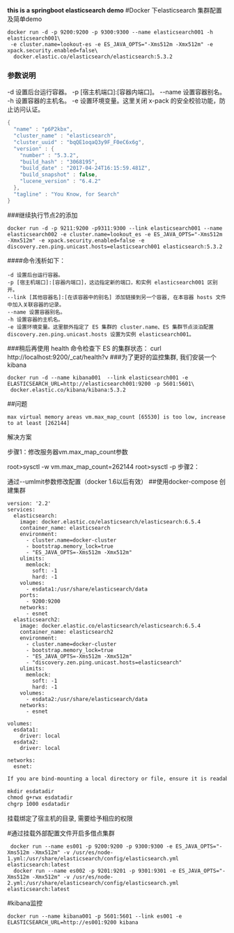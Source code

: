 **this is a springboot elasticsearch demo**
#Docker 下elasticsearch 集群配置及简单demo
```docker
docker run -d -p 9200:9200 -p 9300:9300 --name elasticsearch001 -h elasticsearch001\
 -e cluster.name=lookout-es -e ES_JAVA_OPTS="-Xms512m -Xmx512m" -e xpack.security.enabled=false\
  docker.elastic.co/elasticsearch/elasticsearch:5.3.2
```
### 参数说明
-d 设置后台运行容器。
-p [宿主机端口]:[容器内端口]。
--name 设置容器别名。
-h 设置容器的主机名。
-e 设置环境变量。这里关闭 x-pack 的安全校验功能，防止访问认证。
```java
{
  "name" : "p6P2kbx",
  "cluster_name" : "elasticsearch",
  "cluster_uuid" : "bqQE1oqaQ3y9F_F0eC6x6g",
  "version" : {
    "number" : "5.3.2",
    "build_hash" : "3068195",
    "build_date" : "2017-04-24T16:15:59.481Z",
    "build_snapshot" : false,
    "lucene_version" : "6.4.2"
  },
  "tagline" : "You Know, for Search"
}
```
###继续执行节点2的添加
```docker
docker run -d -p 9211:9200 -p9311:9300 --link elasticsearch001 --name elasticsearch002 -e cluster.name=lookout_es -e ES_JAVA_OPTS="-Xms512m -Xmx512m" -e xpack.security.enabled=false -e discovery.zen.ping.unicast.hosts=elasticsearch001 elasticsearch:5.3.2
```
####命令浅析如下：
    
    -d 设置后台运行容器。
    -p [宿主机端口]:[容器内端口]，这边指定新的端口，和实例 elasticsearch001 区别开。
    --link [其他容器名]:[在该容器中的别名] 添加链接到另一个容器, 在本容器 hosts 文件中加入关联容器的记录。
    --name 设置容器别名。
    -h 设置容器的主机名。
    -e 设置环境变量。这里额外指定了 ES 集群的 cluster.name、ES 集群节点淡泊配置 discovery.zen.ping.unicast.hosts 设置为实例 elasticsearch001。
###稍后再使用 health 命令检查下 ES 的集群状态：
    curl http://localhost:9200/_cat/health\?v
###为了更好的监控集群, 我们安装一个kibana
```docker
docker run -d --name kibana001  --link elasticsearch001 -e ELASTICSEARCH_URL=http://elasticsearch001:9200 -p 5601:5601\
 docker.elastic.co/kibana/kibana:5.3.2
```
##问题
```docker
max virtual memory areas vm.max_map_count [65530] is too low, increase to at least [262144]
```
解决方案

步骤1：修改服务器vm.max_map_count参数

root>sysctl -w vm.max_map_count=262144
root>sysctl -p
步骤2：

通过--umlmit参数修改配置（docker 1.6以后有效）
##使用docker-compose 创建集群
```docker
version: '2.2'
services:
  elasticsearch:
    image: docker.elastic.co/elasticsearch/elasticsearch:6.5.4
    container_name: elasticsearch
    environment:
      - cluster.name=docker-cluster
      - bootstrap.memory_lock=true
      - "ES_JAVA_OPTS=-Xms512m -Xmx512m"
    ulimits:
      memlock:
        soft: -1
        hard: -1
    volumes:
      - esdata1:/usr/share/elasticsearch/data
    ports:
      - 9200:9200
    networks:
      - esnet
  elasticsearch2:
    image: docker.elastic.co/elasticsearch/elasticsearch:6.5.4
    container_name: elasticsearch2
    environment:
      - cluster.name=docker-cluster
      - bootstrap.memory_lock=true
      - "ES_JAVA_OPTS=-Xms512m -Xmx512m"
      - "discovery.zen.ping.unicast.hosts=elasticsearch"
    ulimits:
      memlock:
        soft: -1
        hard: -1
    volumes:
      - esdata2:/usr/share/elasticsearch/data
    networks:
      - esnet

volumes:
  esdata1:
    driver: local
  esdata2:
    driver: local

networks:
  esnet:
```
```html
If you are bind-mounting a local directory or file, ensure it is readable by this user, while the data and log dirs additionally require write access. A good strategy is to grant group access to gid 1000 or 0 for the local directory. As an example, to prepare a local directory for storing data through a bind-mount:

mkdir esdatadir
chmod g+rwx esdatadir
chgrp 1000 esdatadir
```
挂载绑定了宿主机的目录, 需要给予相应的权限

#通过挂载外部配置文件开启多借点集群
```docker
 docker run --name es001 -p 9200:9200 -p 9300:9300 -e ES_JAVA_OPTS="-Xms512m -Xmx512m" -v /usr/es/node-1.yml:/usr/share/elasticsearch/config/elasticsearch.yml elasticsearch:latest
  docker run --name es002 -p 9201:9201 -p 9301:9301 -e ES_JAVA_OPTS="-Xms512m -Xmx512m" -v /usr/es/node-2.yml:/usr/share/elasticsearch/config/elasticsearch.yml elasticsearch:latest

```
#kibana监控
```docker
docker run --name kibana001 -p 5601:5601 --link es001 -e ELASTICSEARCH_URL=http://es001:9200 kibana
```